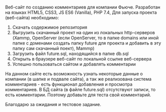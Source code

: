 Веб-сайт по созданию комментариев для компании Фьюче. Разработан на языках HTML5, CSS3, JS ES6 (Vanilla), PHP 7.4, 
Для запуска проекта (веб-сайта) необходимо:
1) Скачать содержимое репозитория
2) Выгрузить скачанный проект на один из локальных http-серверов (Xammp, OpenServer (если OpenServer, то в папке domains или иной папке с доменами создать папку future для проекта и добавить в эту папку сам скачанный поект), Mammp)
3) Загрузить файл future.sql, находящийся в папке db.sql
4) Открыть в браузере веб-сайт по локальной ссылке веб-сервера
5) Успешно пользоваться сайтом и добавлять комментарии

На данном сайте есть возможность узнать некоторые данные о компании (в шапке и подвале сайта), а так же реализована система комментариев - есть функционал добавления и просмотра комментариев. В БД сайта (в файле future.sql) отсутствуют записи, то есть комментарии. Поэтому добавьте для теста свой комментарий.

Благодарю за ожидания и тестовое задание.
